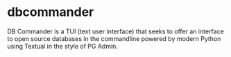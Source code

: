 # dbcommander

DB Commander is a TUI (text user interface) that seeks to offer an interface to open source databases in the commandline powered by modern Python using Textual in the style of PG Admin.
   
